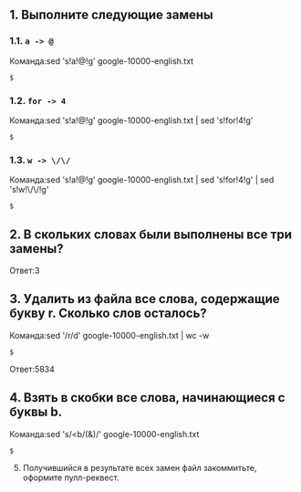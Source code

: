
## 1. Выполните следующие замены

### 1.1. `a -> @`

Команда:sed 's!a!@!g' google-10000-english.txt
```
$
```

### 1.2. `for -> 4`

Команда:sed 's!a!@!g' google-10000-english.txt | sed 's!for!4!g'
```
$
```

### 1.3. `w -> \/\/`

Команда:sed 's!a!@!g' google-10000-english.txt | sed 's!for!4!g' | sed 's!w!\\/\\/!g'
```
$
```

## 2. В скольких словах были выполнены все три замены?

Ответ:3

## 3. Удалить из файла все слова, содержащие букву r. Сколько слов осталось?

Команда:sed '/r/d' google-10000-english.txt | wc -w 

```
$
```

Ответ:5834

## 4. Взять в скобки все слова, начинающиеся с буквы b.

Команда:sed 's/\<b/(&)/' google-10000-english.txt

```
$
```

5. Получившийся в результате всех замен файл закоммитьте, оформите пулл-реквест.
